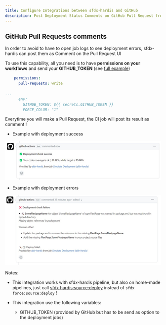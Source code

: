 ```yaml
---
title: Configure Integrations between sfdx-hardis and GitHub
description: Post Deployment Status Comments on GitHub Pull Request from CI jobs
---
```

<!-- markdownlint-disable MD013 -->

## GitHub Pull Requests comments

In order to avoid to have to open job logs to see deployment errors, sfdx-hardis can post them as Comment on the Pull Request UI

To use this capability, all you need is to have **permissions on your workflows** and send your **GITHUB_TOKEN** (see [full example](https://github.com/hardisgroupcom/sfdx-hardis/blob/main/defaults/ci/.github/workflows/process-deploy.yml))

```yaml
    permissions:
      pull-requests: write

...
      env:
        GITHUB_TOKEN: ${{ secrets.GITHUB_TOKEN }}
        FORCE_COLOR: "1"
```

Everytime you will make a Pull Request, the CI job will post its result as comment !

- Example with deployment success

![](assets/images/screenshot-gha-success.jpg)

- Example with deployment errors

![](assets/images/screenshot-gha-error.jpg)

Notes:

- This integration works with sfdx-hardis pipeline, but also on home-made pipelines, just call [sfdx hardis:source:deploy](https://sfdx-hardis.cloudity.com/hardis/source/deploy/) instead of `sfdx force:source:deploy` !

- This integration use the following variables:

  - GITHUB_TOKEN (provided by GitHub but has to be send as option to the deployment jobs)
